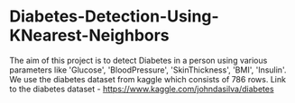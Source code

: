 # Diabetes-Detection-Using-KNearest-Neighbors
The aim of this project is to detect Diabetes in a person using various parameters like 'Glucose', 'BloodPressure', 'SkinThickness', 'BMI', 'Insulin'.
We use the diabetes dataset from kaggle which consists of 786 rows.
Link to the diabetes dataset - https://www.kaggle.com/johndasilva/diabetes
